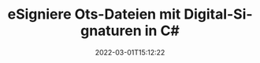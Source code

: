---
############################# Static ############################
layout: "auto-gen-signature"
date: 2022-03-01T15:12:22
draft: false
operation: Sign
signaturetype: Digital
fileformat: Ots
productName: .NET
lang: de
productCode: net
otherformats: pdf doc docx docm dot dotx odt ott xls xlsx xlsm xlsb ods ots xltx xltm pptx pptm
breadcrumb: Put Digital signature on Ots for C#

############################# Head ############################
head_title: "Hinzufügen digitaler elektronischer Signaturen zur Ots-Datei mit C#"
head_description: "Fügen Sie der Ots-Datei für .NET mit ein paar Codezeilen eine digitale Signatur hinzu. Verwenden Sie die GroupDocs Document Signature API, um Dutzende von Dateiformaten zu signieren."

############################# Header ############################
title: "eSigniere Ots-Dateien mit Digital-Signaturen in C#"
description: "So fügen Sie eine Digital-Signatur mit ein paar Zeilen .NET-Code hinzu"
bg_image: "https://cms.admin.containerize.com/templates/aspose/App_Themes/V3/images/bg/header1.png"
bg_overlay: false
button:
    enable: true

############################# SubMenu ############################
submenu:
    enable: true

    left:
        img_alt: "GroupDocs.Signature for .NET"
        image: "https://cms.admin.containerize.com/templates/groupdocs/images/product-logos/90x90-noborder/groupdocs-signature-net.png"
        product: "GroupDocs.Signature"
        platform: ".NET"



############################# About ############################
about:
    enable: true
    title: "Über die API für digitale Signaturen von GroupDocs.Signature for .NET"
    content: |
        [GroupDocs.Signature for .NET](https://products.groupdocs.com/signature/net/) ist eine beliebte API zum Signieren von Dokumenten mit digitalen elektronischen Signaturen und digitalen Zertifikaten. Für die API für digitale Signaturen werden PFX-Zertifikatsdateien verwendet, um Dokumente mit passwortgeschützten privaten und öffentlichen Schlüsseln zu signieren. Die digitalen Signaturen können verwendet werden, um Geschäftsdokumente mit eSign-PDF-Einzelseiten zu zertifizieren, ganze Microsoft Office-Dokumente wie Words, Excel, Powerpoint-Dateien und Open Office-Dokumente zu zertifizieren. Kunden können die Signaturen einfach manipulieren, z. B. bearbeiten, entfernen oder anpassen. Die API bietet eine Möglichkeit, Signaturen zu suchen und zu überprüfen. Darüber hinaus werden viele Möglichkeiten zur Anpassung von Signaturen bereitgestellt.
    

############################# Steps ############################
steps:
    enable: true
    title_left: "Schritte zum Signieren von Ots mit Digital in C#"
    content_left: |
        [GroupDocs.Signature for .NET](https://products.groupdocs.com/signature/net/) bietet die Möglichkeit, Ots-Dokumente mit Digital-Signaturen schnell und einfach zu signieren.
        
        * Erstellen Sie eine Instanz der Signature-Klasse, die die Ots-Datei bereitstellt, die als Pfad oder Speicherstream signiert werden soll
        * Instanziieren Sie die SignOptions-Klasse und legen Sie alle erforderlichen Daten fest.
        * Rufen Sie die Signature.Sign()-Methode auf und übergeben Sie die Ots-Ausgabedatei oder den Speicherstrom

    title_right: " System Anforderungen"
    content_right: |
        GroupDocs.Signature for .NET werden auf allen wichtigen Plattformen und Betriebssystemen unterstützt. Bevor Sie den folgenden Code ausführen, stellen Sie bitte sicher, dass die folgenden Voraussetzungen auf Ihrem System installiert sind.

        * Betriebssysteme: Microsoft Windows, Linux, MacOS
        * Entwicklungsumgebungen: Microsoft Visual Studio, Xamarin, MonoDevelop
        * Frameworks: .NET Framework, .NET Standard, .NET Core, Mono
        * Holen Sie sich das neueste GroupDocs.Signature for .NET von [Nuget](https://www.nuget.org/packages/groupdocs.signature)
         
    code: |
        ```csharp    
                
        // Set up input Ots file
        string filePath = "input.ots";
        // Set up output file
        string outputFilePath = "output.ots";
        // Provide digital certificate
        string certificateFilePath = "certificate.pfx";

        // Instantiate Signature for input file
        using (GroupDocs.Signature.Signature signature = new GroupDocs.Signature.Signature(filePath))
        {
                //Provide sign options
                DigitalSignOptions options = new DigitalSignOptions(certificateFilePath)
                {
                    // set certificate password
                    Password = "1234567890",
                    // set signature position
                    Left = 50,
                    Top = 200,
                };

                // sign Ots document
                SignResult result = signature.Sign(outputFilePath, options);
        }

        ```

############################# Demos ############################
demos:
    enable: true
    title: "Signieren von Ots-Dokumenten mit Digital Live-Demo"
    content: |
       Signieren Sie die Datei Ots jetzt mit verschiedenen Signaturen, indem Sie die Website [GroupDocs.Signature App](https://products.groupdocs.app/signature/family) besuchen. Kostenlose Online-Demo wartet auf Sie.          

############################# More Formats ############################
more_formats:
    enable: true
    title: "Andere unterstützte Digital-Signaturen für C#"
    content: |
        "Sie können Ots auch mit anderen Signaturtypen signieren. Bitte sehen Sie sich die Liste unten an."
    format: 
       
       
back_to_top:
    enable: true
---